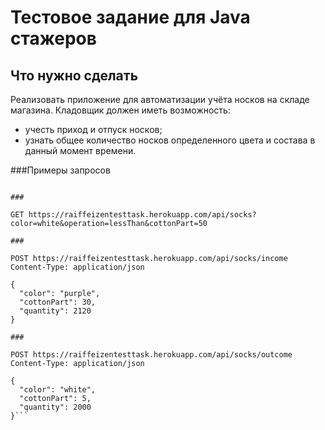 # Тестовое задание для Java стажеров

## Что нужно сделать

Реализовать приложение для автоматизации учёта носков на складе магазина. Кладовщик должен иметь возможность:

* учесть приход и отпуск носков;
* узнать общее количество носков определенного цвета и состава в данный момент времени.


###Примеры запросов
```GET https://raiffeizentesttask.herokuapp.com/api/socks?color=purple&operation=moreThan&cottonPart=10

###

GET https://raiffeizentesttask.herokuapp.com/api/socks?color=white&operation=lessThan&cottonPart=50

###

POST https://raiffeizentesttask.herokuapp.com/api/socks/income
Content-Type: application/json

{
  "color": "purple",
  "cottonPart": 30,
  "quantity": 2120
}

###

POST https://raiffeizentesttask.herokuapp.com/api/socks/outcome
Content-Type: application/json

{
  "color": "white",
  "cottonPart": 5,
  "quantity": 2000
}```